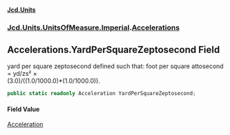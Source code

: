 #### [Jcd.Units](index.md 'index')
### [Jcd.Units.UnitsOfMeasure.Imperial](Jcd.Units.UnitsOfMeasure.Imperial.md 'Jcd.Units.UnitsOfMeasure.Imperial').[Accelerations](Accelerations.md 'Jcd.Units.UnitsOfMeasure.Imperial.Accelerations')

## Accelerations.YardPerSquareZeptosecond Field

yard per square zeptosecond defined such that: foot per square attosecond = yd/zs² ×  
(3.0)/((1.0/1000.0)*(1.0/1000.0)).

```csharp
public static readonly Acceleration YardPerSquareZeptosecond;
```

#### Field Value
[Acceleration](Acceleration.md 'Jcd.Units.UnitTypes.Acceleration')